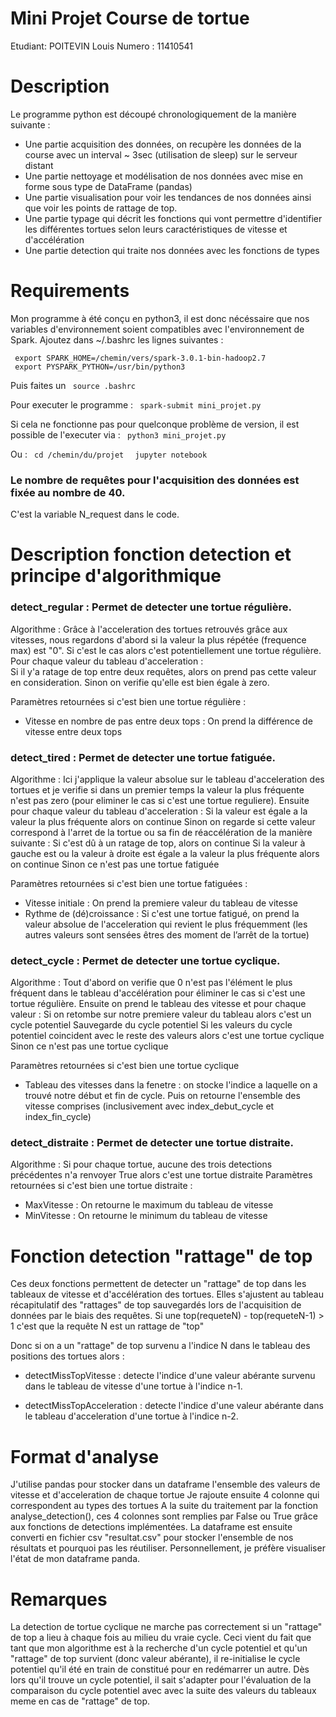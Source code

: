 # Mini Projet Course de tortue

Etudiant: POITEVIN Louis
Numero : 11410541

# Description

Le programme python est découpé chronologiquement de la manière suivante : 
* Une partie acquisition des données, on recupère les données de la course avec un interval ~ 3sec (utilisation de sleep) sur le serveur distant
* Une partie nettoyage et modélisation de nos données avec mise en forme sous type de DataFrame (pandas)
* Une partie visualisation pour voir les tendances de nos données ainsi que voir les points de rattage de top.
* Une partie typage qui décrit les fonctions qui vont permettre d'identifier les différentes tortues selon leurs caractéristiques de vitesse et d'accélération
* Une partie detection qui traite nos données avec les fonctions de types


# Requirements

Mon programme à été conçu en python3, il est donc nécéssaire que nos variables d'environnement soient compatibles avec l'environnement de Spark. Ajoutez dans ~/.bashrc les lignes suivantes :

<code> export SPARK_HOME=/chemin/vers/spark-3.0.1-bin-hadoop2.7 </code>
<code> export PYSPARK_PYTHON=/usr/bin/python3 </code>

Puis faites un <code> source .bashrc </code>

Pour executer le programme : 
<code> spark-submit mini_projet.py </code>

Si cela ne fonctionne pas pour quelconque problème de version, il est possible de l'executer via :
<code> python3 mini_projet.py </code> 

Ou  :
<code> cd /chemin/du/projet </code>
<code> jupyter notebook </code>

### Le nombre de requêtes pour l'acquisition des données est fixée au nombre de 40.
C'est la variable N_request dans le code.

# Description fonction detection et principe d'algorithmique 

### detect_regular : Permet de detecter une tortue régulière.
Algorithme : Grâce à l'acceleration des tortues retrouvés grâce aux vitesses, nous regardons d'abord si la valeur la plus répétée (frequence max) est "0". 
Si c'est le cas alors c'est potentiellement une tortue régulière. 
Pour chaque valeur du tableau d'acceleration :  
    Si il y'a ratage de top entre deux requêtes, alors on prend pas cette valeur en consideration.
    Sinon on verifie qu'elle est bien égale à zero.

Paramètres retournées si c'est bien une tortue régulière : 
* Vitesse en nombre de pas entre deux tops : On prend la différence de vitesse entre deux tops


### detect_tired : Permet de detecter une tortue fatiguée.
Algorithme : Ici j'applique la valeur absolue sur le tableau d'acceleration des tortues et je verifie si dans un premier temps la valeur la plus fréquente n'est pas zero (pour eliminer le cas si c'est une tortue reguliere). 
Ensuite pour chaque valeur du tableau d'acceleration : 
    Si la valeur est égale a la valeur la plus fréquente alors on continue
    Sinon on regarde si cette valeur correspond à l'arret de la tortue ou sa fin de réaccélération de la manière suivante :
        Si c'est dû à un ratage de top, alors on continue
        Si la valeur à gauche est ou la valeur à droite est égale a la valeur la plus fréquente alors on continue
        Sinon ce n'est pas une tortue fatiguée

Paramètres retournées si c'est bien une tortue fatiguées :
* Vitesse initiale : On prend la premiere valeur du tableau de vitesse
* Rythme de (dé)croissance : Si c'est une tortue fatigué, on prend la valeur absolue de l'acceleration qui revient le plus fréquemment (les autres valeurs sont sensées êtres des moment de l’arrêt de la tortue)


    

### detect_cycle : Permet de detecter une tortue cyclique.
Algorithme : Tout d'abord on verifie que 0 n'est pas l'élément le plus fréquent dans le tableau d'accélération pour éliminer le cas si c'est une tortue régulière.
Ensuite on prend le tableau des vitesse et pour chaque valeur : 
Si on retombe sur notre premiere valeur du tableau alors c'est un cycle potentiel 
    Sauvegarde du cycle potentiel 
    Si les valeurs du cycle potentiel coincident avec le reste des valeurs alors c'est une tortue cyclique
    Sinon ce n'est pas une tortue cyclique


Paramètres retournées si c'est bien une tortue cyclique 
* Tableau des vitesses dans la fenetre : on stocke l'indice a laquelle on a trouvé notre début et fin de cycle. Puis on retourne l'ensemble des vitesse comprises (inclusivement avec index_debut_cycle et index_fin_cycle)

### detect_distraite : Permet de detecter une tortue distraite.
Algorithme : Si pour chaque tortue, aucune des trois detections précédentes n'a renvoyer True alors c'est une tortue distraite
Paramètres retournées si c'est bien une tortue distraite :
* MaxVitesse : On retourne le maximum du tableau de vitesse
* MinVitesse : On retourne le minimum du tableau de vitesse



# Fonction detection "rattage" de top 

Ces deux fonctions permettent de detecter un "rattage" de top dans les tableaux de vitesse et d'accélération des tortues. Elles s'ajustent au tableau récapitulatif des "rattages" de top sauvegardés lors de l'acquisition de données par le biais des requêtes.
Si une top(requeteN) - top(requeteN-1) > 1 c'est que la requête N est un rattage de "top"

Donc si on a un "rattage" de top survenu a l'indice N dans le tableau des positions des tortues alors :

* detectMissTopVitesse : detecte l'indice d'une valeur abérante survenu dans le tableau de vitesse d'une tortue à l'indice n-1. 

* detectMissTopAcceleration : detecte l'indice d'une valeur abérante dans le tableau d'acceleration d'une tortue à l'indice n-2.

# Format d'analyse 

J'utilise pandas pour stocker dans un dataframe l'ensemble des valeurs de vitesse et d'acceleration de chaque tortue
Je rajoute ensuite 4 colonne qui correspondent au types des tortues
A la suite du traitement par la fonction analyse_detection(), ces 4 colonnes sont remplies par False ou True grâce aux fonctions de detections implémentées.
La dataframe est ensuite converti en fichier csv "resultat.csv" pour stocker l'ensemble de nos résultats et pourquoi pas les réutiliser. Personnellement, je préfère visualiser l'état de mon dataframe panda.


# Remarques

La detection de tortue cyclique ne marche pas correctement si un "rattage" de top a lieu à chaque fois au milieu du vraie cycle. 
Ceci vient du fait que tant que mon algorithme est à la recherche d'un cycle potentiel et qu'un "rattage" de top survient (donc valeur abérante), il re-initialise le cycle potentiel qu'il été en train de constitué pour en redémarrer un autre.
Dès lors qu'il trouve un cycle potentiel, il sait s'adapter pour l'évaluation de la comparaison du cycle potentiel avec avec la suite des valeurs du tableaux meme en cas de "rattage" de top. 

